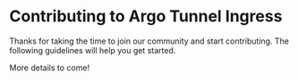 # Contributing to Argo Tunnel Ingress
Thanks for taking the time to join our community and start contributing.
The following guidelines will help you get started.

More details to come!